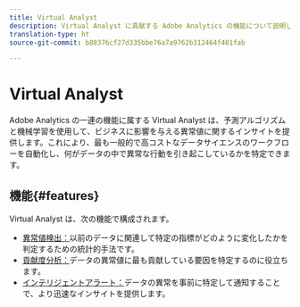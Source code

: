 ```yaml
---
title: Virtual Analyst
description: Virtual Analyst に貢献する Adobe Analytics の機能について説明します。
translation-type: ht
source-git-commit: b88376cf27d335bbe76a7a9762b312464f481fab

---
```



# Virtual Analyst

Adobe Analytics の一連の機能に属する Virtual Analyst は、予測アルゴリズムと機械学習を使用して、ビジネスに影響を与える異常値に関するインサイトを提供します。これにより、最も一般的で高コストなデータサイエンスのワークフローを自動化し、何がデータの中で異常な行動を引き起こしているかを特定できます。

## 機能{#features}

Virtual Analyst は、次の機能で構成されます。

* [異常値検出：](c-anomaly-detection/anomaly-detection.md)以前のデータに関連して特定の指標がどのように変化したかを判定するための統計的手法です。
* [貢献度分析：](contribution-analysis/run-contribution-analysis.md)データの異常値に最も貢献している要因を特定するのに役立ちます。
* [インテリジェントアラート：](../c-intelligent-alerts/intellligent-alerts.md)データの異常を事前に特定して通知することで、より迅速なインサイトを提供します。
